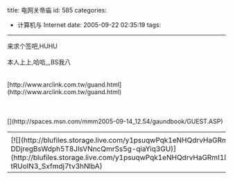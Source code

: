 title: 电网关帝庙
id: 585
categories:
  - 计算机与 Internet
date: 2005-09-22 02:35:19
tags:
---

<div id="msgcns!9697D6160EFEBC17!244" class="bvMsg"><div>来求个签吧,HUHU</div>
<div> </div>
<div>本人上上,哈哈,,,BS我八</div>
<div> </div>
<div> </div>
<div>[http://www.arclink.com.tw/guand.html](http://www.arclink.com.tw/guand.html)</div>
<div> </div>
<div> </div>
<div> </div>
<div>[](http://spaces.msn.com/mmm2005-09-14_12.54/gaundbook/GUEST.ASP) </div></div><table cellspacing="0" border="0"><tr><td></td></tr><tr><td valign="top">[![](http://blufiles.storage.live.com/y1psuqwPqk1eNHQdrvHaGRmI1DmmVZdE67s-RS-DDjregBsWdph5T8JlsVNncQmrSs5g-qiaYiq3GU)](http://blufiles.storage.live.com/y1psuqwPqk1eNHQdrvHaGRmI1DmmVZdE67sRIds346TUBNdVs7ZjQd-tRUoIN3_Sxfmdj7tv3hNlbA)</td></tr></table>